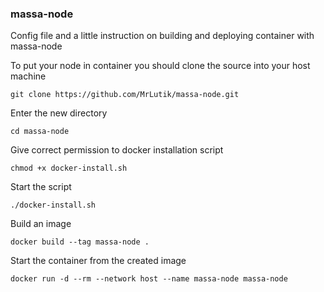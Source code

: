 ### massa-node
Config file and a little instruction on building and deploying container with massa-node

To put your node in container you should clone the source into your host machine
```
git clone https://github.com/MrLutik/massa-node.git
```
Enter the new directory
```
cd massa-node
```
Give correct permission to docker installation script
```
chmod +x docker-install.sh
```
Start the script
```
./docker-install.sh
```
Build an image 
```
docker build --tag massa-node .
```
Start the container from the created image
```
docker run -d --rm --network host --name massa-node massa-node
```
